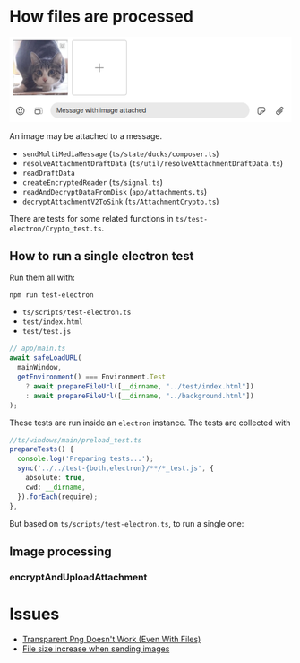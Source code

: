 # How files are processed

![alt text](./assets/how-files-are-processed/message-with-image-attached.png)

An image may be attached to a message.

- `sendMultiMediaMessage` (`ts/state/ducks/composer.ts`)
- `resolveAttachmentDraftData` (`ts/util/resolveAttachmentDraftData.ts`)
- `readDraftData`
- `createEncryptedReader` (`ts/signal.ts`)
- `readAndDecryptDataFromDisk` (`app/attachments.ts`)
- `decryptAttachmentV2ToSink` (`ts/AttachmentCrypto.ts`)

There are tests for some related functions in `ts/test-electron/Crypto_test.ts`.

## How to run a single electron test

Run them all with:

```shell
npm run test-electron
```

- `ts/scripts/test-electron.ts`
- `test/index.html`
- `test/test.js`

```ts
// app/main.ts
await safeLoadURL(
  mainWindow,
  getEnvironment() === Environment.Test
    ? await prepareFileUrl([__dirname, "../test/index.html"])
    : await prepareFileUrl([__dirname, "../background.html"])
);
```

These tests are run inside an `electron` instance. The tests are collected with

```ts
//ts/windows/main/preload_test.ts
prepareTests() {
  console.log('Preparing tests...');
  sync('../../test-{both,electron}/**/*_test.js', {
    absolute: true,
    cwd: __dirname,
  }).forEach(require);
},
```

But based on `ts/scripts/test-electron.ts`, to run a single one:

## Image processing

### encryptAndUploadAttachment

# Issues

- [Transparent Png Doesn't Work (Even With Files)](https://github.com/signalapp/Signal-Desktop/issues/6928)
- [File size increase when sending images](https://github.com/signalapp/Signal-Desktop/issues/6881)

